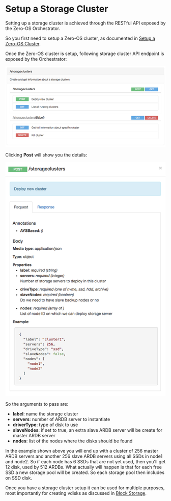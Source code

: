 # Setup a Storage Cluster

Setting up a storage cluster is achieved through the RESTful API exposed by the Zero-OS Orchestrator.

So you first need to setup a Zero-OS cluster, as documented in [Setup a Zero-OS Cluster](/docs/setup/README.md).

Once the Zero-OS cluster is setup, following storage cluster API endpoint is exposed by the Orchestrator:

![](storageclusterapi.png)

Clicking **Post** will show you the details:

![](post.png)

So the arguments to pass are:
- **label**: name the storage cluster
- **servers**: number of ARDB server to instantiate
- **driverType**: type of disk to use
- **slaveNodes**: if set to true, an extra slave ARDB server will be create for master ARDB server
- **nodes**: list of the nodes where the disks should be found

In the example shown above you will end up with a cluster of 256 master ARDB servers and another 256 slave ARDB servers using all SSDs in node1 and node2. So if each node has 6 SSDs that are not yet used, then you'll get 12 disk, used by 512 ARDBs. What actually will happen is that for each free SSD a new storage pool will be created. So each storage pool then includes on SSD disk.

Once you have a storage cluster setup it can be used for multiple purposes, most importantly for creating vdisks as discussed in [Block Storage](/docs/blockstorage/README.md).
